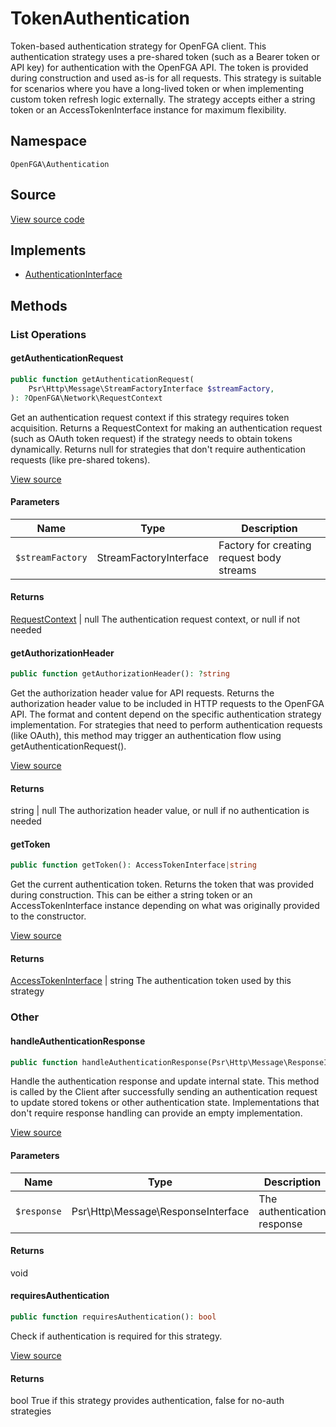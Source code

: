 # TokenAuthentication

Token-based authentication strategy for OpenFGA client. This authentication strategy uses a pre-shared token (such as a Bearer token or API key) for authentication with the OpenFGA API. The token is provided during construction and used as-is for all requests. This strategy is suitable for scenarios where you have a long-lived token or when implementing custom token refresh logic externally. The strategy accepts either a string token or an AccessTokenInterface instance for maximum flexibility.

## Namespace
`OpenFGA\Authentication`

## Source
[View source code](https://github.com/evansims/openfga-php/blob/main/src/Authentication/TokenAuthentication.php)

## Implements
* [AuthenticationInterface](AuthenticationInterface.md)




## Methods

                                                                                    
### List Operations
#### getAuthenticationRequest


```php
public function getAuthenticationRequest(
    Psr\Http\Message\StreamFactoryInterface $streamFactory,
): ?OpenFGA\Network\RequestContext
```

Get an authentication request context if this strategy requires token acquisition. Returns a RequestContext for making an authentication request (such as OAuth token request) if the strategy needs to obtain tokens dynamically. Returns null for strategies that don&#039;t require authentication requests (like pre-shared tokens).

[View source](https://github.com/evansims/openfga-php/blob/main/src/Authentication/TokenAuthentication.php#L47)

#### Parameters
| Name | Type | Description |
|------|------|-------------|
| `$streamFactory` | StreamFactoryInterface | Factory for creating request body streams |

#### Returns
[RequestContext](Network/RequestContext.md) &#124; null
 The authentication request context, or null if not needed

#### getAuthorizationHeader


```php
public function getAuthorizationHeader(): ?string
```

Get the authorization header value for API requests. Returns the authorization header value to be included in HTTP requests to the OpenFGA API. The format and content depend on the specific authentication strategy implementation. For strategies that need to perform authentication requests (like OAuth), this method may trigger an authentication flow using getAuthenticationRequest().

[View source](https://github.com/evansims/openfga-php/blob/main/src/Authentication/TokenAuthentication.php#L56)


#### Returns
string &#124; null
 The authorization header value, or null if no authentication is needed

#### getToken


```php
public function getToken(): AccessTokenInterface|string
```

Get the current authentication token. Returns the token that was provided during construction. This can be either a string token or an AccessTokenInterface instance depending on what was originally provided to the constructor.

[View source](https://github.com/evansims/openfga-php/blob/main/src/Authentication/TokenAuthentication.php#L78)


#### Returns
[AccessTokenInterface](AccessTokenInterface.md) &#124; string
 The authentication token used by this strategy

### Other
#### handleAuthenticationResponse


```php
public function handleAuthenticationResponse(Psr\Http\Message\ResponseInterface $response): void
```

Handle the authentication response and update internal state. This method is called by the Client after successfully sending an authentication request to update stored tokens or other authentication state. Implementations that don&#039;t require response handling can provide an empty implementation.

[View source](https://github.com/evansims/openfga-php/blob/main/src/Authentication/TokenAuthentication.php#L87)

#### Parameters
| Name | Type | Description |
|------|------|-------------|
| `$response` | Psr\Http\Message\ResponseInterface | The authentication response |

#### Returns
void

#### requiresAuthentication


```php
public function requiresAuthentication(): bool
```

Check if authentication is required for this strategy.

[View source](https://github.com/evansims/openfga-php/blob/main/src/Authentication/TokenAuthentication.php#L95)


#### Returns
bool
 True if this strategy provides authentication, false for no-auth strategies

